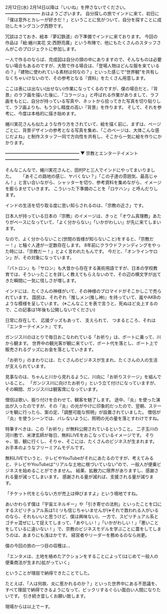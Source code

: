 2月12日(水) 2月14日以降は『いいね』を押さないでください。
━━━━━━━━
おはようございます。
自分探しの旅でインドに来て、初日に「僕は意外とカレーが好きだ！」ということに気がついて、自分を探すことに成功したキングコング西野です。

冗談はさておき、絵本『夢幻鉄道』の下準備でインドに来ております。
今回の作品は「絵:蜷川実花  文:西野亮廣」という布陣で、他にもたくさんのスタッフさんがこのプロジェクトに参加します。

一人で作るのならば、完成図は自分の頭の中にありますので、そんなものは必要ない場合もあるのですが、大勢で作る場合は、「登場人物はどんな服を来ているの？」「建物に使われている素材は何なの？」といった感じで“世界観”を共有しなくちゃいけないので、その参考となる『資料』をたくさん用意します。

ここは表には出ない(出せない)作業になってくるのですが、僕の場合だと、『背景』のラフ画を描いた後に、「コラージュ」と呼ばれる作業がありまして、ラフ画をもとに、自分が持っている写真や、ネットから拾ってきた写真を切り貼りして、ラフ画よりも、もう少し精度の高い『背景』を作ります。
そして、それを参考に、今度は本格的に描き始めます。

蜷川実花さんも似たような作り方をされていて、絵を描く前に、まずは、ページごとに、背景デザインの参考となる写真を集め、「このページは、大体こんな感じだよね」と制作スタッフ一同で方向性を共有し、そこから一気に絵を作りにかかります。

━━━━━━━━━━━━━━━━━
▼ 宗教とエンターテイメント
━━━━━━━━━━━━━━━━━

そんなこんなで、蜷川実花さんと、田村Pと三人でインドにやってまいりました。
　
「あそこの路地の感じ、ヤバくない？」「この子達の雰囲気、最高じゃん！」と言い合いながら、シャッターを切り、参考資料を集めながら、イメージを膨らませていきます。
こういった下準備のことを「ロケハン」と呼んだりします。

インドの生活を切り取る度に思い知らされるのは、「宗教の近さ」です。

日本人が持っている日本の『宗教』のイメージは、きっと「オウム真理教」あたりがベースになっていて、「よく分からない」「いかがわしい」が先に来てしまいます。

なので、よく分からないこと(世間の皆様が知らないこと)をすると、「宗教だー！」と騒ぐ人達が一定数存在します。
8年前にクラウドファンディングをやった時には、「宗教だー！」とよく言われたもんです。
今だと、「オンラインサロン」が、その対象になっています。

『パトロン』も『サロン』も大昔から存在する美術用語ですが、日本の学校教育では、そういったことを詳しく教えてもらえないので、その辺の横文字が出てきた瞬間に一気に怪しさが増します。

インドには、たくさんの神様がいて、その神様のブロマイドがそこかしこで売られています。
国民は、それぞれ『推しメン(推し神)』を持っていて、嵐やAKBのような模様を呈しています。
(※こんなことを表で言うと、死ぬほど炎上するので、この記事は1年後も公開しないでください)

日常に存在して、
応援グッズもあって、
支えられて、
つまるところ、それは『エンターテイメント』です。

ガンジス川のほとりで毎日おこなわれている「お祈り」は、ボートに乗って、川から観ます。
世界中の観光客が観に来ていて、ボート代を落とし、ボート上で販売されるグッズにお金を落としていきます。

「お祈り」のまわりには、たくさんのビジネスが生まれ、たくさんの人の生活が支えられています。

見事なのは、ちゃんと川から見れるように、川向に「お祈りステージ」を組んでいること。
「ガンジス川に向けたお祈り」という立て付けになっていますが、その瞬間、ガンジス川は観客席になっています。

僧侶は歌い、振り付けを合わせて、観客を魅了します。
途中、『炎』を使った演出が入ったのですが、その『炎』の光がやけに印象的だったので、翌朝、ステージを観に行ったら、案の定、「調整可能な照明」が設置されていました。
僧侶が『炎』を使うシーンでは、バレないように、照明の光の量を落とすわけですね。

特筆すべきは、この「お祈り」が無料公開されているということ。
二子玉川の河川敷で、米津玄師が毎日、無料LIVEをおこなっているイメージです。
そりゃ、皆、観に行くし、そりゃ、そこには、たくさんのビジネスが生まれます。
お手本のようなフリーミアムモデルです。

無料LIVEでいうと、テレビやYouTubeがそれにあたるのですが、考えてみると、テレビやYouTubeは“リアルな土地に根づいていない”ので、一般人が便乗ビジネスを始めることができません。
結果、拡散力に限界がありますし、感謝される量が減ってしまいます。
感謝される量が減れば、支援される量が減ります。

「チケット代をとらない方が売上は伸びますよ」という境地ですね。

あいかわらず僕は「宇宙エネルギー」や「引き寄せの法則」といったことを口にするスピリチュアル系は1ミリも信じちゃいませんが(※それで救われる人がいるのなら、それもいいと思うけど、僕は興味ない)、一方で、スピリチュアル系とゴチャ混ぜにして捉えてしまって、「あやしい！」「いかがわしい！」「悪いことをしているに違いない！」で、宗教のビジネスモデルを学ぶことに蓋をしてしまうのは、あまりにも浅はかです。
経営者やリーダーを務めるのなら尚更。

僕の今回の旅の一つ目の収穫は、、

「エンタメは、土地を絡めたアクションをすることによって(はじめて一般人の便乗商法が生まれ)拡がっていく」

ということが理屈で納得できたことでした。

たとえば、「人は何故、炎に惹かれるのか？」といった世界中にある不思議を、すべて理屈で納得できるようになって、ビックリするぐらい面白い人間になりたいです。
引き続き宜しくお願い致します。

現場からは以上でーす。
